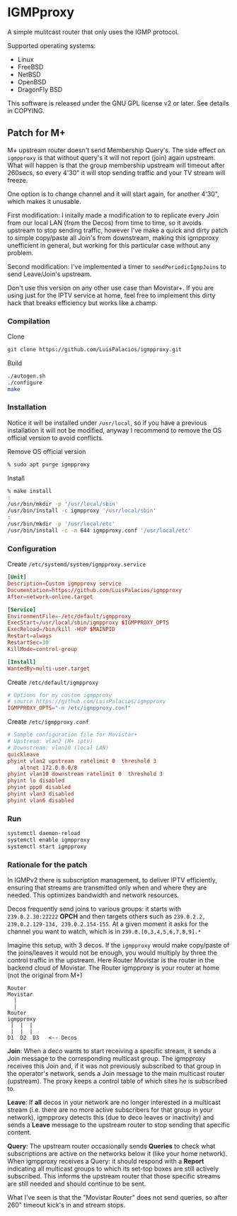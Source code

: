 # IGMPproxy

A simple mulitcast router that only uses the IGMP protocol.

Supported operating systems:

- Linux
- FreeBSD
- NetBSD
- OpenBSD
- DragonFly BSD

This software is released under the GNU GPL license v2 or later. See details in COPYING.

## Patch for M+

M+ upstream router doesn't send Membership Query's. The side effect on `igmpproxy` is that without query's it will not report (join) again upstream. What will happen is that the group membership upstream will timeout after 260secs, so every 4'30" it will stop sending traffic and your TV stream will freeze.

One option is to change channel and it will start again, for another 4'30", which makes it unusable.

First modification: I initally made a modification to to replicate every Join from our local LAN (from the Decos) from time to time, so it avoids upstream to stop sending traffic, however I've make a quick and dirty patch to simple copy/paste all Join's from downstream, making this igmpproxy unefficient in general, but working for this particular case without any problem.

Second modification: I've implemented a timer to `sendPeriodicIgmpJoins` to send Leave/Join's upstream.

Don't use this version on any other use case than Movistar+. If you are using just for the IPTV service at home, feel free to implement this dirty hack that breaks efficiency but works like a champ.

### Compilation

Clone

```zsh
git clone https://github.com/LuisPalacios/igmpproxy.git
```

Build

```zsh
./autogen.sh
./configure
make
```

### Installation

Notice it will be installed under `/usr/local`, so if you have a previous installation it will not be modified, anyway I recommend to remove the OS official version to avoid conflicts.

Remove OS official version

```zsh
% sudo apt purge igmpproxy
```

Install

```zsh
% make install
:
/usr/bin/mkdir -p '/usr/local/sbin'
/usr/bin/install -c igmpproxy '/usr/local/sbin'
:
/usr/bin/mkdir -p '/usr/local/etc'
/usr/bin/install -c -m 644 igmpproxy.conf '/usr/local/etc'
```

### Configuration

Create `/etc/systemd/system/igmpproxy.service`

```conf
[Unit]
Description=Custom igmpproxy service
Documentation=https://github.com/LuisPalacios/igmpproxy
After=network-online.target

[Service]
EnvironmentFile=-/etc/default/igmpproxy
ExecStart=/usr/local/sbin/igmpproxy $IGMPPROXY_OPTS
ExecReload=/bin/kill -HUP $MAINPID
Restart=always
RestartSec=30
KillMode=control-group

[Install]
WantedBy=multi-user.target
```

Create `/etc/default/igmpproxy`

```conf
# Options for my custom igmpproxy
# source https://github.com/LuisPalacios/igmpproxy
IGMPPROXY_OPTS="-n /etc/igmpproxy.conf"
```

Create `/etc/igmpproxy.conf`

```conf
# Sample configuration file for Movistar+
# Upstream: vlan2 (M+ iptv)
# Downstream: vlan10 (local LAN)
quickleave
phyint vlan2 upstream  ratelimit 0  threshold 3
    altnet 172.0.0.0/8
phyint vlan10 downstream ratelimit 0  threshold 3
phyint lo disabled
phyint ppp0 disabled
phyint vlan3 disabled
phyint vlan6 disabled
```

### Run

```zsh
systemctl daemon-reload
systemctl enable igmpproxy
systemctl start igmpproxy
```

### Rationale for the patch

In IGMPv2 there is subscription management, to deliver IPTV efficiently, ensuring that streams are transmitted only when and where they are needed. This optimizes bandwidth  and network resources.

Decos frequently send joins to various groups: it starts with `239.0.2.30:22222` **OPCH**  and then targets others such as `239.0.2.2, 239.0.2.129-134, 239.0.2.154-155`. At a given moment it asks for the channel you want to watch, which is in `239.0.[0,3,4,5,6,7,8,9].*`

Imagine this setup, with 3 decos. If the `igmpproxy` would make copy/paste of the joins/leaves it would not be enough, you would multiply by three the control traffic  in the upstream. Here Router Movistar is the router in the backend cloud of Movistar. The Router igmpproxy is your router at home (not the original from M+)

```text
Router
Movistar
  |
  |
Router
igmpproxy
 |  |  |
 |  |  |
D1  D2  D3   <-- Decos
````

**Join**: When a deco wants to start receiving a specific stream, it sends a Join message to the corresponding multicast group. The igmpproxy receives this Join and, if it was not previously subscribed to that group in the operator's network, sends a Join message to  the main multicast router (upstream). The proxy keeps a control table of which sites he is subscribed to.

**Leave**: If **all** decos in your network are no longer interested in a multicast stream (i.e. there are no more active subscribers for that group in your network), igmpproxy detects this (due to deco leaves or inactivity) and sends a **Leave** message to the upstream router to stop sending that specific content.

**Query**: The upstream router occasionally sends **Queries** to check what subscriptions are  active on the networks below it (like your home network). When igmpproxy receives a Query: it should respond with a **Report** indicating all multicast groups to which its set-top boxes are still actively subscribed. This informs the upstream router that those specific streams are still needed and should continue to be sent.

What I've seen is that the "Movistar Router" does not send queries, so after 260" timeout kick's in and stream stops.
